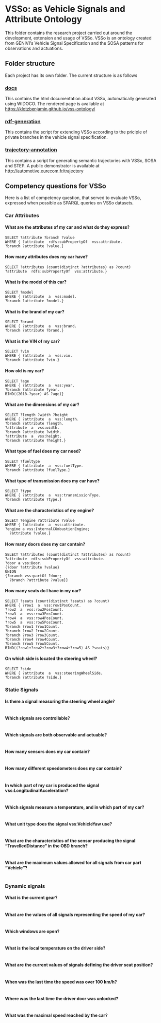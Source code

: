 # VSSo: as Vehicle Signals and Attribute Ontology
This folder contains the research project carried out around the development, extension and usage of VSSo. 
VSSo is an ontology created from GENIVI's Vehicle Signal Specification and the SOSA patterns for observations and actuations.

## Folder structure
Each project has its own folder. The current structure is as follows
### [docs](https://github.com/klotzbenjamin/vss-ontology/tree/master/docs)
This contains the html documentation about VSSo, automatically generated using WIDOCO.
The rendered page is available at https://klotzbenjamin.github.io/vss-ontology/
### [rdf-generation](https://github.com/klotzbenjamin/vss-ontology/tree/master/rdf-generation)
This contains the script for extending VSSo according to the priciple of private branches in the vehicle signal specification.
### [trajectory-annotation](https://github.com/klotzbenjamin/vss-ontology/tree/master/trajectory-annotation)
This contains a script for generating semantic trajectories with VSSo, SOSA and STEP.
A public demonstrator is available at http://automotive.eurecom.fr/trajectory

## Competency questions for VSSo
Here is a list of competency question, that served to evaluate VSSo, expressed when possible as SPARQL queries on VSSo datasets.

### Car Attributes
#### What are the attributes of my car and what do they express?
```SPARQL
SELECT ?attribute ?branch ?value
WHERE { ?attribute  rdfs:subPropertyOf  vss:attribute.
?branch ?attribute ?value.}
```
#### How many attributes does my car have?
```SPARQL
SELECT ?attributes (count(distinct ?attributes) as ?count)
?attribute  rdfs:subPropertyOf  vss:attribute.}
```
#### What is the model of this car?
```SPARQL
SELECT ?model
WHERE { ?attribute  a  vss:model.
?branch ?attribute ?model.}
```
#### What is the brand of my car?
```SPARQL
SELECT ?brand
WHERE { ?attribute  a  vss:brand.
?branch ?attribute ?brand.}
```
#### What is the VIN of my car?
```SPARQL
SELECT ?vin
WHERE { ?attribute  a  vss:vin.
?branch ?attribute ?vin.}
```
#### How old is my car?
```SPARQL
SELECT ?age
WHERE { ?attribute  a  vss:year.
?branch ?attribute ?year.
BIND((2018-?year) AS ?age)}
```
#### What are the dimensions of my car?
```SPARQL
SELECT ?length ?width ?height
WHERE { ?attribute  a  vss:length.
?branch ?attribute ?length.
?attribute  a  vss:width.
?branch ?attribute ?width.
?attribute  a  vss:height.
?branch ?attribute ?height.}
```
#### What type of fuel does my car need?
```SPARQL
SELECT ?fueltype
WHERE { ?attribute  a  vss:fuelType.
?branch ?attribute ?fuelType.}
```
#### What type of transmission does my car have?
```SPARQL
SELECT ?type
WHERE { ?attribute  a  vss:transmissionType.
?branch ?attribute ?type.}
```
#### What are the characteristics of my engine?
```SPARQL
SELECT ?engine ?attribute ?value
WHERE { ?attribute  a  vss:attribute.
?engine a vss:InternalCOmbustionEngine;
  ?attribute ?value.}
```
#### How many doors does my car contain?
```SPARQL
SELECT ?attributes (count(distinct ?attributes) as ?count)
?attribute  rdfs:subPropertyOf  vss:attribute.
?door a vss:Door.
{?door ?attribute ?value}
UNION
{?branch vss:partOf ?door;
  ?branch ?attribute ?value}}
```
#### How many seats do I have in my car?
```SPARQL
SELECT ?seats (count(distinct ?seats) as ?count)
WHERE { ?row1  a  vss:row1PosCount.
?row2  a  vss:row2PosCount.
?row3  a  vss:row3PosCount.
?row4  a  vss:row4PosCount.
?row5  a  vss:row5PosCount.
?branch ?row1 ?row1Count.
?branch ?row2 ?row2Count.
?branch ?row3 ?row3Count.
?branch ?row4 ?row4Count.
?branch ?row5 ?row5Count.
BIND((?row1+?row2+?row3+?row4+?row5) AS ?seats)}
```
#### On which side is located the steering wheel?
```SPARQL
SELECT ?side
WHERE { ?attribute  a  vss:steeringWheelSide.
?branch ?attribute ?side.}
```

### Static Signals
#### Is there a signal measuring the steering wheel angle?
```SPARQL
```
#### Which signals are controllable?
```SPARQL
```
#### Which signals are both observable and actuable?
```SPARQL
```
#### How many sensors does my car contain?
```SPARQL
```
#### How many different speedometers does my car contain?
```SPARQL
```
#### In which part of my car is produced the signal vss:LongitudinalAcceleration?
```SPARQL
```
#### Which signals measure a temperature, and in which part of my car?
```SPARQL
```
#### What unit type does the signal vss:VehicleYaw use?
```SPARQL
```
#### What are the characteristics of the sensor producing the signal “TravelledDistance” in the OBD branch?
```SPARQL
```
#### What are the maximum values allowed for all signals from car part “Vehicle”?
```SPARQL
```

### Dynamic signals
#### What is the current gear?
```SPARQL
```
#### What are the values of all signals representing the speed of my car?
```SPARQL
```
#### Which windows are open?
```SPARQL
```
#### What is the local temperature on the driver side?
```SPARQL
```
#### What are the current values of signals defining the driver seat position?
```SPARQL
```
#### When was the last time the speed was over 100 km/h?
```SPARQL
```
#### Where was the last time the driver door was unlocked?
```SPARQL
```
#### What was the maximal speed reached by the car?
```SPARQL
```

